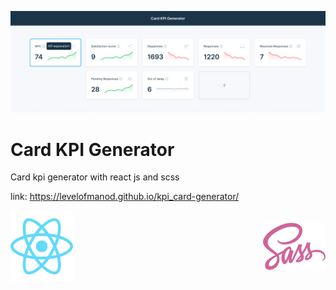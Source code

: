 ![UI of Card KPI Generator](/src/asset/img/readmeBg.png)

# Card KPI Generator

Card kpi generator with react js and scss

link: https://levelofmanod.github.io/kpi_card-generator/

<div style="display: flex; justify-content: space-between; gap: 24px; align-items: center;">
  <img src="/src/asset/img/react.svg" alt="React Logo" width="100" />
  <img src="/src/asset/img/sass.svg" alt="Sass Logo" width="100" />
</div>

